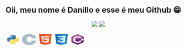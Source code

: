 ## Oii, meu nome é Danillo e esse é meu Github 😁


<div align="center">
  
  <img height="180em" src="https://github-readme-stats.vercel.app/api?username=dan-august0&show_icons=true&border_color=292929&theme=shadow_redl&bg_color=00000000&title_color=a11d1d&icon_color=ff1a1a&text_color=858585" />
  <img height="180em" src="https://github-readme-stats.vercel.app/api/top-langs/?username=dan-august0&border_color=292929&layout=compact&theme=shadow_red&bg_color=00000000&title_color=a11d1d&text_color=858585" />
</div>

<div style="display: inline_block"><br> 

  <img align="center"  height="30" width="40" src="https://raw.githubusercontent.com/devicons/devicon/master/icons/python/python-original.svg">
  <img align="center"  height="30" width="40" src="https://raw.githubusercontent.com/devicons/devicon/master/icons/c/c-original.svg">       
  <img align="center"  height="30" width="40" src="https://raw.githubusercontent.com/devicons/devicon/master/icons/html5/html5-original.svg">
  <img align="center"  height="30" width="40" src="https://raw.githubusercontent.com/devicons/devicon/master/icons/css3/css3-original.svg">
  <img align="center"  height="30" width="40" src="https://raw.githubusercontent.com/devicons/devicon/master/icons/csharp/csharp-original.svg">
</div>

##


